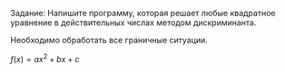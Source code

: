 Задание:
Напишите программу, которая решает любые квадратное уравнение в действительных числах методом дискриминанта. 

Необходимо обработать все граничные ситуации.

$`f(x) = ax^2 + bx + c`$
